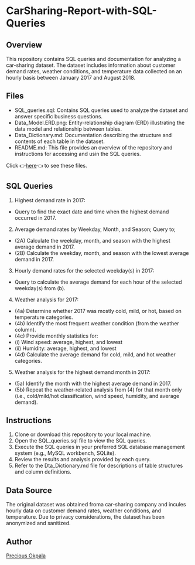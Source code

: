 # CarSharing-Report-with-SQL-Queries
## Overview
This repository contains SQL queries and documentation for analyzing a car-sharing dataset. The dataset includes information about customer demand rates, weather conditions, and temperature data collected on an hourly basis between January 2017 and August 2018.
## Files
- SQL_queries.sql: Contains SQL queries used to analyze the dataset and answer specific business questions.
- Data_Model.ERD.png: Entity-relationship diagram (ERD) illustrating the data model and relationship between tables.
- Data_Dictionary.md: Documentation describing the structure and contents of each table in the dataset.
- README.md: This file provides an overview of the repository and instructions for accessing and usin the SQL queries.

Click 👉[here](https://drive.google.com/drive/folders/1EfqSz61tbq_2HyQCu0PyZoaM-xpZk0KR?usp=sharing)👈 to see these files.

## SQL Queries
1. Highest demand rate in 2017:
- Query to find the exact date and time when the highest demand occurred in 2017.
2. Average demand rates by Weekday, Month, and Season; Query to;
- (2A) Calculate the weekday, month, and season with the highest average demand in 2017.
- (2B) Calculate the weekday, month, and season with the lowest average demand in 2017.
3. Hourly demand rates for the selected weekday(s) in 2017:
- Query to calculate the average demand for each hour of the selected weekday(s) from (b).
4. Weather analysis for 2017:
- (4a) Determine whether 2017 was mostly cold, mild, or hot, based on temperature categories.
- (4b) Identify the most frequent weather condition (from the weather column).
- (4c) Provide monthly statistics for:
- (i) Wind speed: average, highest, and lowest
- (ii) Humidity: average, highest, and lowest
- (4d) Calculate the average demand for cold, mild, and hot weather categories.
5. Weather analysis for the highest demand month in 2017:
- (5a) Identify the month with the highest average demand in 2017.
- (5b) Repeat the weather-related analysis from (4) for that month only (i.e., cold/mild/hot classification, wind speed, humidity, and average demand).

## Instructions
1. Clone or download this repository to your local machine.
2. Open the SQL_queries.sql file to view the SQL queries.
3. Execute the SQL queries in your preferred SQL database management system (e.g., MySQL workbench, SQLite).
4. Review the results and analysis provided by each query.
5. Refer to the Dta_Dictionary.md file for descriptions of table structures and column definitions.
  
## Data Source
The original dataset was obtained froma car-sharing company and incules hourly data on customer demand rates, weather conditions, and temperature. Due to privacy considerations, the dataset has been anonymized and sanitized.

## Author
[Precious Okpala](https://github.com/Precious-Okpala)
